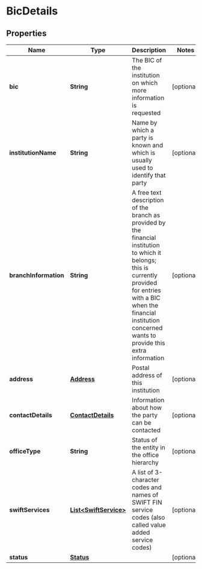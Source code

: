 
# BicDetails

## Properties
Name | Type | Description | Notes
------------ | ------------- | ------------- | -------------
**bic** | **String** | The BIC of the institution on which more information is requested |  [optional]
**institutionName** | **String** | Name by which a party is known and which is usually used to identify that party |  [optional]
**branchInformation** | **String** | A free text description of the branch as provided by the financial institution to which it belongs; this is currently provided for entries with a BIC when the financial institution concerned wants to provide this extra information |  [optional]
**address** | [**Address**](Address.md) | Postal address of this institution |  [optional]
**contactDetails** | [**ContactDetails**](ContactDetails.md) | Information about how the party can be contacted |  [optional]
**officeType** | **String** | Status of the entity in the office hierarchy |  [optional]
**swiftServices** | [**List&lt;SwiftService&gt;**](SwiftService.md) | A list of 3-character codes and names of SWIFT FIN service codes (also called value added service codes) |  [optional]
**status** | [**Status**](Status.md) |  |  [optional]



